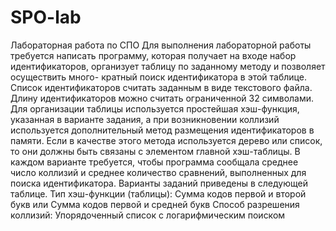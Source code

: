 # SPO-lab
Лабораторная работа по СПО
Для выполнения лабораторной работы требуется написать программу, которая получает на входе
набор идентификаторов, организует таблицу по заданному методу и позволяет осуществить много-
кратный поиск идентификатора в этой таблице. Список идентификаторов считать заданным в виде
текстового файла. Длину идентификаторов можно считать ограниченной 32 символами.
Для организации таблицы используется простейшая хэш-функция, указанная в варианте задания,
а при возникновении коллизий используется дополнительный метод размещения идентификаторов в
памяти. Если в качестве этого метода используется дерево или список, то они должны быть связаны
с элементом главной хэш-таблицы.
В каждом варианте требуется, чтобы программа сообщала среднее число коллизий и среднее
количество сравнений, выполненных для поиска идентификатора. Варианты заданий приведены в
следующей таблице.
Тип хэш-функции (таблицы):
Сумма кодов первой и второй букв или
Сумма кодов первой и средней букв
Способ разрешения коллизий:
Упорядоченный список с логарифмическим поиском
